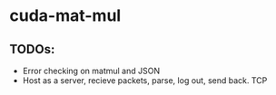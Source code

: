# cuda-mat-mul

## TODOs:
- Error checking on matmul and JSON
- Host as a server, recieve packets, parse, log out, send back. TCP
